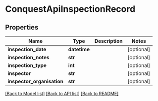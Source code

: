 # ConquestApiInspectionRecord

## Properties
Name | Type | Description | Notes
------------ | ------------- | ------------- | -------------
**inspection_date** | **datetime** |  | [optional] 
**inspection_notes** | **str** |  | [optional] 
**inspection_type** | **int** |  | [optional] 
**inspector** | **str** |  | [optional] 
**inspector_organisation** | **str** |  | [optional] 

[[Back to Model list]](../README.md#documentation-for-models) [[Back to API list]](../README.md#documentation-for-api-endpoints) [[Back to README]](../README.md)


